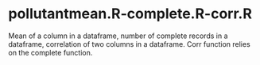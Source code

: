 # pollutantmean.R-complete.R-corr.R
Mean of a column in a dataframe, number of complete records in a dataframe, correlation of two columns in a dataframe.
Corr function relies on the complete function.
